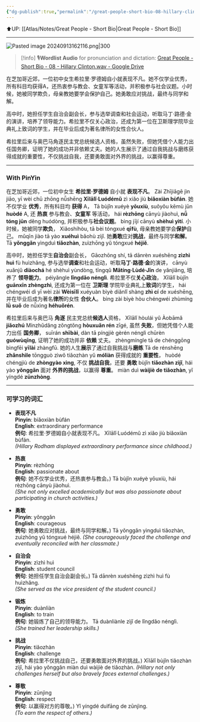 ```yaml
---
{"dg-publish":true,"permalink":"/great-people-short-bio-08-hillary-clinton/"}
---
```


⬆️UP: [[Atlas/Notes/Great People - Short Bio\|Great People - Short Bio]]

---

![Pasted image 20240913162116.png|300](/img/user/Pasted%20image%2020240913162116.png)

> [!info] 🎙️**Wordlist Audio** for pronunciation and dictation: [Great People - Short Bio - 08 - Hillary Clinton.wav - Google Drive](https://drive.google.com/file/d/1d48IeQ28B2XZHdUWP9uE-AXa-VmG9W7f/view?usp=drive_link)


在芝加哥近郊，一位初中女生希拉里·罗德姆自小就表现不凡。她不仅学业优秀，所有科目均获得A，还热衷参与教会、女童军等活动，并积极参与社会议题。小时候，她被同学欺负，母亲教她要学会保护自己。她勇敢应对挑战，最终与同学和解。

高中时，她担任学生自治会副会长，参与选举调查和社会运动，听取马丁·路德·金的演讲，培养了领导能力。希拉里不仅关心政治，还成为第一位在卫斯理学院毕业典礼上致词的学生，并在毕业后成为著名律所的女性合伙人。

希拉里后来与奥巴马角逐民主党总统候选人资格，虽然失败，但她凭借个人能力出任国务卿，证明了她的成功并非依赖丈夫。她的人生展示了通过自我挑战与磨练获得成就的重要性，不仅挑战自我，还要勇敢面对外界的挑战，以赢得尊重。

---
### With PinYin

在芝加哥近郊，一位初中女生  **希拉里·罗德姆**  自小就  **表现不凡**。
Zài Zhījiāgē jìn jiāo, yī wèi chū zhōng nǚshēng **Xīlālǐ·Luódémǔ** zì xiǎo jiù **biǎoxiàn bùfán**. 
她不仅学业  **优秀**，所有科目均  **获得**  A，
Tā bùjǐn xuéyè **yōuxiù**, suǒyǒu kēmù jūn **huòdé** A, 
还  **热衷**  参与教会、**女童军**  等活动，
hái **rèzhōng** cānyù jiàohuì, **nǚ tóng jūn** děng huódòng, 
并积极参与**社会议题**。
bìng jījí cānyù **shèhuì yìtí**. 
小时候，她被同学**欺负**，
Xiǎoshíhòu, tā bèi tóngxué **qīfù**, 
母亲教她要学会**保护**自己。
mǔqīn jiào tā yào **xuéhuì** bǎohù zìjǐ. 
她**勇敢**应对**挑战**，最终与同学**和解**。
Tā **yǒnggǎn** yìngduì **tiǎozhàn**, zuìzhōng yǔ tóngxué **héjiě**.

高中时，她担任学生**自治会**副会长，
Gāozhōng shí, tā dānrèn xuéshēng **zìzhì huì** fù huìzhǎng, 
参与选举**调查**和社会运动，听取**马丁·路德·金**的演讲，
cānyù xuǎnjǔ **diàochá** hé shèhuì yùndòng, tīngqǔ **Mǎtíng·Lùdé·Jīn** de yǎnjiǎng, 
培养了  **领导能力**。
péiyǎngle **lǐngdǎo nénglì**. 
希拉里不仅**关心政治**，
Xīlālǐ bùjǐn **guānxīn zhèngzhì**, 
还成为第一位在  **卫斯理**  学院毕业典礼上**致词**的学生，
hái chéngwéi dì yī wèi zài **Wèisīlǐ** xuéyuàn bìyè diǎnlǐ shàng **zhì cí** de xuéshēng, 
并在毕业后成为著名**律所**的女性  **合伙人**。
bìng zài bìyè hòu chéngwéi zhùmíng **lǜ suǒ** de nǚxìng **héhuǒrén**.


希拉里后来与奥巴马  **角逐**  民主党总统**候选人**资格，
Xīlālǐ hòulái yǔ Àobāmǎ **jiǎozhú** Mínzhǔdǎng zǒngtǒng **hòuxuǎn rén** zīgé, 
虽然  **失败**，但她凭借个人能力出任  **国务卿**，
suīrán **shībài**, dàn tā píngjiè gèrén nénglì chūrèn **guówùqīng**, 
证明了她的成功并非  **依赖**  丈夫。
zhèngmíngle tā de chénggōng bìngfēi **yīlài** zhàngfū. 
她的人生**展示**了通过自我挑战与**磨练**
Tā de rénshēng **zhǎnshìle** tōngguò zìwǒ tiǎozhàn yǔ **móliàn** 
获得成就的  **重要性**，
huòdé chéngjiù de **zhòngyào xìng**, 
不仅  **挑战自我**，还要  **勇敢**
bùjǐn **tiǎozhàn zìjǐ**, hái yào **yǒnggǎn** 
面对  **外界的挑战**，以赢得  **尊重**。
miàn duì **wàijiè de tiǎozhàn**, yǐ yíngdé **zūnzhòng**.


---
### 可学习的词汇
- **表现不凡**  
    **Pinyin**: biǎoxiàn bùfán  
    **English**: extraordinary performance  
    **例句**:     希拉里·罗德姆自小就表现不凡。
    Xīlālǐ·Luódémǔ zì xiǎo jiù biǎoxiàn bùfán.  
    _(Hillary Rodham displayed extraordinary performance since childhood.)_
    
- **热衷**  
    **Pinyin**: rèzhōng  
    **English**: passionate about  
    **例句**:     她不仅学业优秀，还热衷参与教会。)
    Tā bùjǐn xuéyè yōuxiù, hái rèzhōng cānyù jiàohuì.  
    _(She not only excelled academically but was also passionate about participating in church activities.)_
    
- **勇敢**  
    **Pinyin**: yǒnggǎn  
    **English**: courageous  
    **例句**:  她勇敢应对挑战，最终与同学和解。) 
    Tā yǒnggǎn yìngduì tiǎozhàn, zuìzhōng yǔ tóngxué héjiě. 
    _(She courageously faced the challenge and eventually reconciled with her classmate.)_
    
- **自治会**  
    **Pinyin**: zìzhì huì  
    **English**: student council  
    **例句**: 她担任学生自治会副会长。)
    Tā dānrèn xuéshēng zìzhì huì fù huìzhǎng.  
    _(She served as the vice president of the student council.)_
    
- **锻炼**  
    **Pinyin**: duànliàn  
    **English**: to train  
    **例句**: 她锻炼了自己的领导能力。
    Tā duànliànle zìjǐ de lǐngdǎo nénglì.  
    _(She trained her leadership skills.)_
    
- **挑战**  
    **Pinyin**: tiǎozhàn  
    **English**: challenge  
    **例句**:  希拉里不仅挑战自己，还要勇敢面对外界的挑战。) 
    Xīlālǐ bùjǐn tiǎozhàn zìjǐ, hái yào yǒnggǎn miàn duì wàijiè de tiǎozhàn. 
    _(Hillary not only challenges herself but also bravely faces external challenges.)_
    
- **尊敬**  
    **Pinyin**: zūnjìng  
    **English**: respect  
    **例句**: 以赢得对方的尊敬。)
    Yǐ yíngdé duìfāng de zūnjìng.  
    _(To earn the respect of others.)_